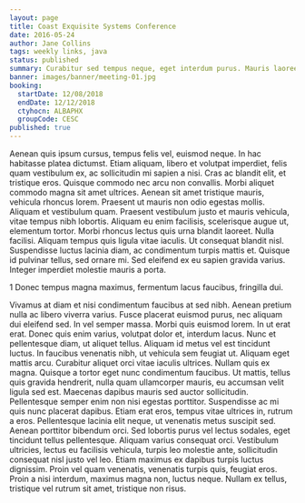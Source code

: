 ```yaml
---
layout: page
title: Coast Exquisite Systems Conference
date: 2016-05-24
author: Jane Collins
tags: weekly links, java
status: published
summary: Curabitur sed tempus neque, eget interdum purus. Mauris laoreet ultricies.
banner: images/banner/meeting-01.jpg
booking:
  startDate: 12/08/2018
  endDate: 12/12/2018
  ctyhocn: ALBAPHX
  groupCode: CESC
published: true
---
```

Aenean quis ipsum cursus, tempus felis vel, euismod neque. In hac habitasse platea dictumst. Etiam aliquam, libero et volutpat imperdiet, felis quam vestibulum ex, ac sollicitudin mi sapien a nisi. Cras ac blandit elit, et tristique eros. Quisque commodo nec arcu non convallis. Morbi aliquet commodo magna sit amet ultrices. Aenean sit amet tristique mauris, vehicula rhoncus lorem. Praesent ut mauris non odio egestas mollis. Aliquam et vestibulum quam. Praesent vestibulum justo et mauris vehicula, vitae tempus nibh lobortis. Aliquam eu enim facilisis, scelerisque augue ut, elementum tortor. Morbi rhoncus lectus quis urna blandit laoreet.
Nulla facilisi. Aliquam tempus quis ligula vitae iaculis. Ut consequat blandit nisl. Suspendisse luctus lacinia diam, ac condimentum turpis mattis et. Quisque id pulvinar tellus, sed ornare mi. Sed eleifend ex eu sapien gravida varius. Integer imperdiet molestie mauris a porta.

1 Donec tempus magna maximus, fermentum lacus faucibus, fringilla dui.

Vivamus at diam et nisi condimentum faucibus at sed nibh. Aenean pretium nulla ac libero viverra varius. Fusce placerat euismod purus, nec aliquam dui eleifend sed. In vel semper massa. Morbi quis euismod lorem. In ut erat erat. Donec quis enim varius, volutpat dolor et, interdum lacus. Nunc et pellentesque diam, ut aliquet tellus. Aliquam id metus vel est tincidunt luctus. In faucibus venenatis nibh, ut vehicula sem feugiat ut. Aliquam eget mattis arcu. Curabitur aliquet orci vitae iaculis ultrices. Nullam quis ex magna. Quisque a tortor eget nunc condimentum faucibus. Ut mattis, tellus quis gravida hendrerit, nulla quam ullamcorper mauris, eu accumsan velit ligula sed est.
Maecenas dapibus mauris sed auctor sollicitudin. Pellentesque semper enim non nisi egestas porttitor. Suspendisse ac mi quis nunc placerat dapibus. Etiam erat eros, tempus vitae ultrices in, rutrum a eros. Pellentesque lacinia elit neque, ut venenatis metus suscipit sed. Aenean porttitor bibendum orci. Sed lobortis purus vel lectus sodales, eget tincidunt tellus pellentesque. Aliquam varius consequat orci. Vestibulum ultricies, lectus eu facilisis vehicula, turpis leo molestie ante, sollicitudin consequat nisl justo vel leo. Etiam maximus ex dapibus turpis luctus dignissim. Proin vel quam venenatis, venenatis turpis quis, feugiat eros. Proin a nisi interdum, maximus magna non, luctus neque. Nullam ex tellus, tristique vel rutrum sit amet, tristique non risus.
